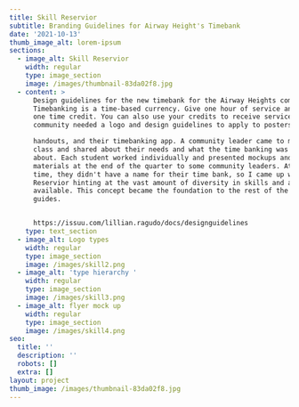 ```yaml
---
title: Skill Reservior
subtitle: Branding Guidelines for Airway Height's Timebank
date: '2021-10-13'
thumb_image_alt: lorem-ipsum
sections:
  - image_alt: Skill Reservior
    width: regular
    type: image_section
    image: /images/thumbnail-83da02f8.jpg
  - content: >
      Design guidelines for the new timebank for the Airway Heights community.
      Timebanking is a time-based currency. Give one hour of service and receive
      one time credit. You can also use your credits to receive services. The
      community needed a logo and design guidelines to apply to posters,

      handouts, and their timebanking app. A community leader came to my design
      class and shared about their needs and what the time banking was all
      about. Each student worked individually and presented mockups and printed
      materials at the end of the quarter to some community leaders. At the
      time, they didn't have a name for their time bank, so I came up with Skill
      Reservior hinting at the vast amount of diversity in skills and abilities
      available. This concept became the foundation to the rest of the branding
      guides.


      https://issuu.com/lillian.ragudo/docs/designguidelines
    type: text_section
  - image_alt: Logo types
    width: regular
    type: image_section
    image: /images/skill2.png
  - image_alt: 'type hierarchy '
    width: regular
    type: image_section
    image: /images/skill3.png
  - image_alt: flyer mock up
    width: regular
    type: image_section
    image: /images/skill4.png
seo:
  title: ''
  description: ''
  robots: []
  extra: []
layout: project
thumb_image: /images/thumbnail-83da02f8.jpg
---
```

